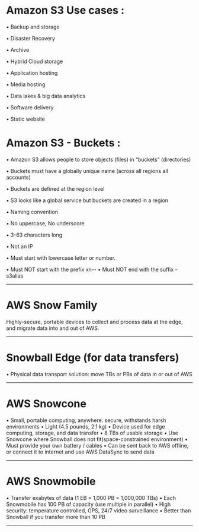 # Amazon S3 Use cases :

• Backup and storage

• Disaster Recovery 

• Archive 

• Hybrid Cloud storage 

• Application hosting 

• Media hosting 

• Data lakes & big data analytics 

• Software delivery 

• Static website

# Amazon S3 - Buckets :

• Amazon S3 allows people to store objects (files) in “buckets” (directories)

• Buckets must have a globally unique name (across all regions all accounts)

• Buckets are defined at the region level

• S3 looks like a global service but buckets are created in a region

• Naming convention

• No uppercase, No underscore

• 3-63 characters long

• Not an IP

• Must start with lowercase letter or number.

• Must NOT start with the prefix xn--
• Must NOT end with the suffix -s3alias
________________________
# AWS Snow Family

Highly-secure, portable devices to collect and process data at the edge, and migrate data into and out of AWS.
________________________
# Snowball Edge (for data transfers)
 • Physical data transport solution: move TBs or PBs of data in or out of AWS
________________________
# AWS Snowcone 
• Small, portable computing, anywhere. secure, withstands harsh environments
• Light (4.5 pounds, 2.1 kg) 
• Device used for edge computing, storage, and data transfer
• 8 TBs of usable storage
• Use Snowcone where Snowball does not fit(space-constrained environment)
• Must provide your own battery / cables • Can be sent back to AWS offline, or connect it to internet and use AWS DataSync to send data
________________________
# AWS Snowmobile
• Transfer exabytes of data (1 EB = 1,000 PB = 1,000,000 TBs)
• Each Snowmobile has 100 PB of capacity (use multiple in parallel)
• High security: temperature controlled, GPS, 24/7 video surveillance
• Better than Snowball if you transfer more than 10 PB
________________________
